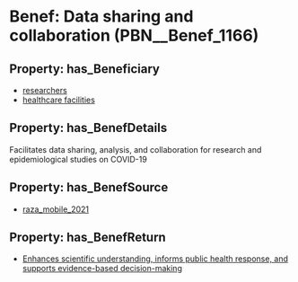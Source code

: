 # Benef: __Data sharing and collaboration__ (PBN__Benef_1166)

## Property: has_Beneficiary

* [researchers](../Stakeholder/PBN__Stakeholder_2)
* [healthcare facilities](../Stakeholder/PBN__Stakeholder_33)

## Property: has_BenefDetails

Facilitates data sharing, analysis, and collaboration for research and epidemiological studies on COVID-19

## Property: has_BenefSource

* [raza_mobile_2021](../Article/PBN__Article_239)

## Property: has_BenefReturn

* [Enhances scientific understanding, informs public health response, and supports evidence-based decision-making](../BenefReturn/PBN__BenefReturn_1297)

